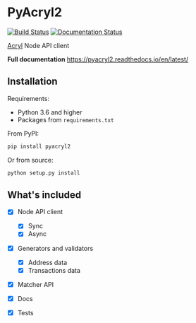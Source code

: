 # PyAcryl2 
[![Build Status](https://travis-ci.com/acrylplatform/pyacryl2.svg?branch=master)](https://travis-ci.com/acrylplatform/pyacryl2.svg?branch=master)
[![Documentation Status](https://readthedocs.org/projects/pyacryl2/badge/?version=latest)](https://pyacryl2.readthedocs.io/en/latest/?badge=latest)

[Acryl](https://acrylplatform.com/ "Acryl Platform") Node API client 

**Full documentation**
https://pyacryl2.readthedocs.io/en/latest/

## Installation

Requirements:
- Python 3.6 and higher
- Packages from `requirements.txt`



From PyPI:

```bash
pip install pyacryl2
```

Or from source:

```bash
python setup.py install
```


## What's included

- [X] Node API client
	- [X] Sync
	- [X] Async
	
- [X] Generators and validators
	- [X] Address data
	- [X] Transactions data

- [X] Matcher API

- [X] Docs
- [X] Tests

